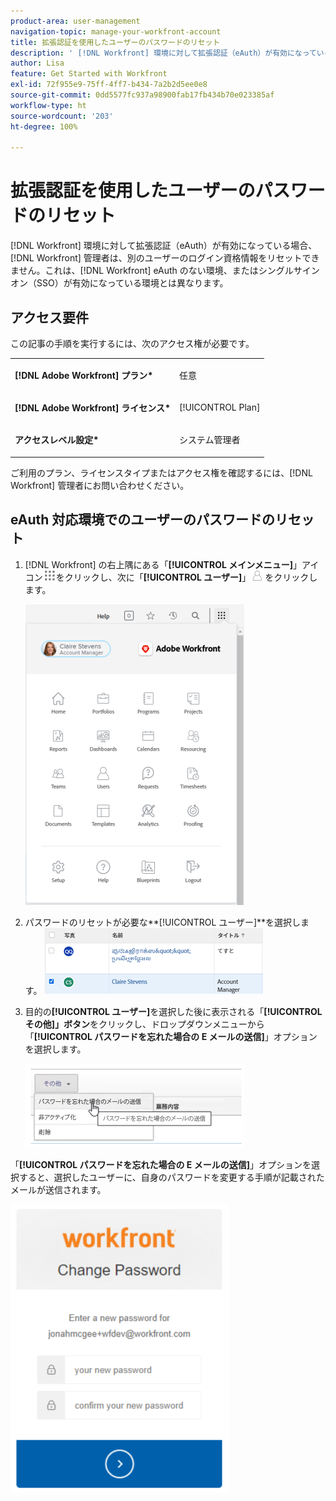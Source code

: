 ```yaml
---
product-area: user-management
navigation-topic: manage-your-workfront-account
title: 拡張認証を使用したユーザーのパスワードのリセット
description: ' [!DNL Workfront] 環境に対して拡張認証（eAuth）が有効になっている場合、 [!DNL Workfront] 管理者は、別のユーザーのログイン資格情報をリセットできません。これは、eAuth のない  [!DNL Workfront] 環境、またはシングルサインオン（SSO）が有効になっている環境とは異なります。'
author: Lisa
feature: Get Started with Workfront
exl-id: 72f955e9-75ff-4ff7-b434-7a2b2d5ee0e8
source-git-commit: 0dd5577fc937a98900fab17fb434b70e023385af
workflow-type: ht
source-wordcount: '203'
ht-degree: 100%

---
```


# 拡張認証を使用したユーザーのパスワードのリセット

[!DNL Workfront] 環境に対して拡張認証（eAuth）が有効になっている場合、[!DNL Workfront] 管理者は、別のユーザーのログイン資格情報をリセットできません。これは、[!DNL Workfront] eAuth のない環境、またはシングルサインオン（SSO）が有効になっている環境とは異なります。

## アクセス要件

この記事の手順を実行するには、次のアクセス権が必要です。

<table style="table-layout:auto"> 
 <col> 
 <col> 
 <tbody> 
  <tr> 
   <td role="rowheader"><strong>[!DNL Adobe Workfront] プラン*</strong></td> 
   <td> <p> 任意</p> </td> 
  </tr> 
  <tr> 
   <td role="rowheader"><strong>[!DNL Adobe Workfront] ライセンス*</strong></td> 
   <td> <p>[!UICONTROL Plan]</p> </td> 
  </tr> 
  <tr> 
   <td role="rowheader"><strong>アクセスレベル設定*</strong></td> 
   <td> <p>システム管理者 </p> </td> 
  </tr> 
 </tbody> 
</table>

ご利用のプラン、ライセンスタイプまたはアクセス権を確認するには、[!DNL Workfront] 管理者にお問い合わせください。

## eAuth 対応環境でのユーザーのパスワードのリセット

1. [!DNL Workfront] の右上隅にある「**[!UICONTROL メインメニュー]**」アイコン![](assets/main-menu-icon.png)をクリックし、次に「**[!UICONTROL ユーザー]**」![](assets/users-icon-in-main-menu.png) をクリックします。

   ![](assets/main-menu-options-350x481.png)

1. パスワードのリセットが必要な&#x200B;**[!UICONTROL ユーザー]**を選択します。
   ![](assets/100520classicnweselectuser-350x105.png)

1. 目的の&#x200B;**[!UICONTROL ユーザー]**&#x200B;を選択した後に表示される「**[!UICONTROL その他]」ボタン**&#x200B;をクリックし、ドロップダウンメニューから「**[!UICONTROL パスワードを忘れた場合の E メールの送信]**」オプションを選択します。

   ![](assets/100520classicnwesendemail-350x134.png)

「**[!UICONTROL パスワードを忘れた場合の E メールの送信]**」オプションを選択すると、選択したユーザーに、自身のパスワードを変更する手順が記載されたメールが送信されます。

![](assets/pwresetemail-resized-350x461.png)

